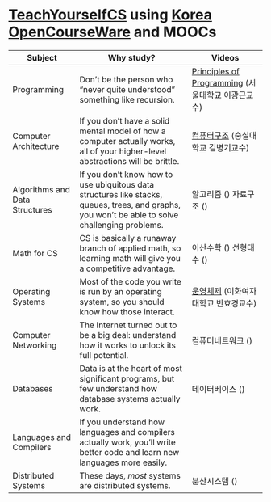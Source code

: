 # [TeachYourselfCS](https://teachyourselfcs.com/) using [Korea OpenCourseWare](http://www.kocw.net/home/index.do) and MOOCs


|Subject|Why study?|Videos|
|-------|----------|------|
|Programming|Don’t be the person who “never quite understood” something like recursion.|[Principles of Programming](http://ropas.snu.ac.kr/~kwang/4190.210/mooc/) (서울대학교 이광근교수)
|Computer Architecture|If you don’t have a solid mental model of how a computer actually works, all of your higher-level abstractions will be brittle.|[컴퓨터구조](http://www.kocw.net/home/cview.do?cid=5139e65e54154a76) (숭실대학교 김병기교수)|
|Algorithms and Data Structures|If you don’t know how to use ubiquitous data structures like stacks, queues, trees, and graphs, you won’t be able to solve challenging problems.|알고리즘 () 자료구조 ()|
|Math for CS|CS is basically a runaway branch of applied math, so learning math will give you a competitive advantage.|이산수학 () 선형대수 ()|
|Operating Systems|Most of the code you write is run by an operating system, so you should know how those interact.|[운영체제](http://www.kocw.net/home/cview.do?cid=4b9cd4c7178db077) (이화여자대학교 반효경교수)|
|Computer Networking|The Internet turned out to be a big deal: understand how it works to unlock its full potential.|컴퓨터네트워크 ()|
|Databases|Data is at the heart of most significant programs, but few understand how database systems actually work.|데이터베이스 ()|
|Languages and Compilers|If you understand how languages and compilers actually work, you’ll write better code and learn new languages more easily.||
|Distributed Systems|These days, *most* systems are distributed systems.|분산시스템 ()|